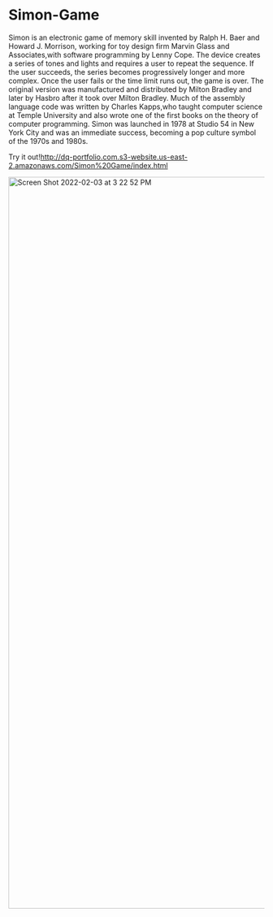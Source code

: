 # Simon-Game

Simon is an electronic game of memory skill invented by Ralph H. Baer and Howard J. Morrison, working for toy design firm Marvin Glass and Associates,with software programming by Lenny Cope. The device creates a series of tones and lights and requires a user to repeat the sequence. If the user succeeds, the series becomes progressively longer and more complex. Once the user fails or the time limit runs out, the game is over. The original version was manufactured and distributed by Milton Bradley and later by Hasbro after it took over Milton Bradley. Much of the assembly language code was written by Charles Kapps,who taught computer science at Temple University and also wrote one of the first books on the theory of computer programming. Simon was launched in 1978 at Studio 54 in New York City and was an immediate success, becoming a pop culture symbol of the 1970s and 1980s.

Try it out!http://dq-portfolio.com.s3-website.us-east-2.amazonaws.com/Simon%20Game/index.html

<img width="1440" alt="Screen Shot 2022-02-03 at 3 22 52 PM" src="https://user-images.githubusercontent.com/79565507/152423452-2778705a-817b-4aff-b842-ef1d812782fb.png">
